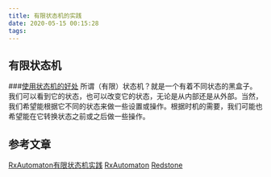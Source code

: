```yaml
---
title: 有限状态机的实践
date: 2020-05-15 00:15:28
tags:
---
```


## 有限状态机

###[使用状态机的好处](https://github.com/nixzhu/dev-blog/blob/master/2015-04-23-state-machine.md)
所谓（有限）状态机？就是一个有着不同状态的黑盒子。我们可以看到它的状态，也可以改变它的状态，无论是从内部还是从外部。当然，我们希望能根据它不同的状态来做一些设置或操作。根据时机的需要，我们可能也希望能在它转换状态之前或之后做一些操作。



## 参考文章

[RxAutomaton有限状态机实践](https://medium.com/@DianQK/rxautomaton-有限状态机实践-yep-10ce08d1125e)
[RxAutomaton](https://github.com/inamiy/RxAutomaton)
[Redstone](https://github.com/nixzhu/Redstone)
